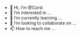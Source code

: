 - 👋 Hi, I’m @Corsl
- 👀 I’m interested in ...
- 🌱 I’m currently learning ...
- 💞️ I’m looking to collaborate on ...
- 📫 How to reach me ...

<!---
Corsl/Corsl is a ✨ special ✨ repository because its `README.md` (this file) appears on your GitHub profile.
You can click the Preview link to take a look at your changes.
--->
